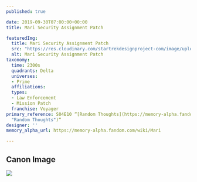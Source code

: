 ```yaml
---
published: true

date: 2019-09-30T07:00:00+00:00
title: Mari Security Assignment Patch

featuredImg:
  title: Mari Security Assignment Patch
  src: "https://res.cloudinary.com/startrekdesignproject-com/image/upload/v1569880102/MariSecurityAssignmentPatch.png"
  alt: Mari Security Assignment Patch
taxonomy:
  time: 2300s
  quadrants: Delta
  universes:
  - Prime
  affiliations:
  types:
  - Law Enforcement
  - Mission Patch
  franchise: Voyager
primary_reference: S04E10 “[Random Thoughts](https://memory-alpha.fandom.com/wiki/Random_Thoughts
  "Random Thoughts")“
designer: ''
memory_alpha_url: https://memory-alpha.fandom.com/wiki/Mari

---
```

## Canon Image

![](https://res.cloudinary.com/startrekdesignproject-com/image/upload/v1569880102/MariSecurityAssignmentPatch1.jpg)